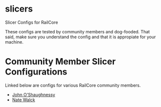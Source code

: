 # slicers
Slicer Configs for RailCore

These configs are tested by community members and dog-fooded. That said, make sure you understand the config and that it is appropiate for your machine.



# Community Member Slicer Configurations
Linked below are configs for various RailCore community members. 

* [John O'Shaughnessy](https://github.com/JohnOCFII/RailCore/tree/master/slicers/PrusaSlicer)
* [Nate Walck](https://github.com/natewalck/railcoreiiduet/)
